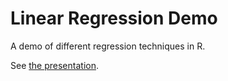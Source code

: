 # Linear Regression Demo

A demo of different regression techniques in R.

See [the presentation](https://pages.github.com/bkayser/Workshop.nb.html).


